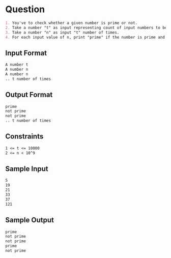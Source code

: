 # Question

```markdown
1. You've to check whether a given number is prime or not.
2. Take a number "t" as input representing count of input numbers to be tested.
3. Take a number "n" as input "t" number of times.
4. For each input value of n, print "prime" if the number is prime and "not prime" otherwise.

```

## Input Format

```markdown
A number t
A number n
A number n
.. t number of times
```

## Output Format

```markdown
prime
not prime
not prime
.. t number of times
```

## Constraints

```markdown
1 <= t <= 10000
2 <= n < 10^9
```

## Sample Input

```markdown
5
19
21
33
37
121
```

## Sample Output

```markdown
prime
not prime
not prime
prime
not prime
```
